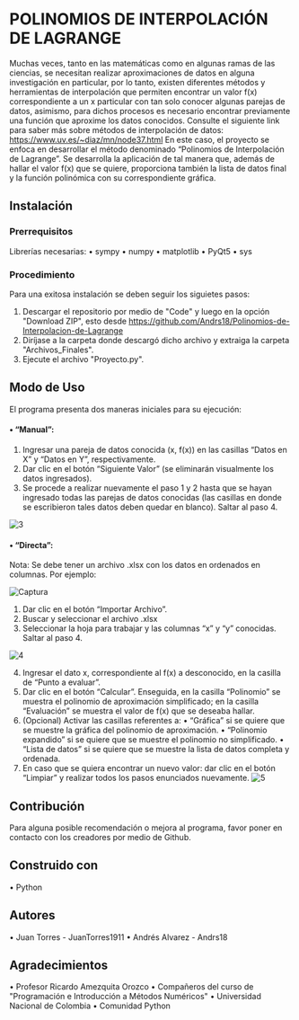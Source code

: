 # POLINOMIOS DE INTERPOLACIÓN DE LAGRANGE
Muchas veces, tanto en las matemáticas como en algunas ramas de las ciencias, se necesitan realizar aproximaciones de datos en alguna investigación en particular, por lo tanto, existen diferentes métodos y herramientas de interpolación que permiten encontrar un valor f(x) correspondiente a un x particular con tan solo conocer algunas parejas de datos, asimismo, para dichos procesos es necesario encontrar previamente una función que aproxime los datos conocidos.
Consulte el siguiente link para saber más sobre métodos de interpolación de datos: https://www.uv.es/~diaz/mn/node37.html
En este caso, el proyecto se enfoca en desarrollar el método denominado “Polinomios de Interpolación de Lagrange”. Se desarrolla la aplicación de tal manera que, además de hallar el valor f(x) que se quiere, proporciona también la lista de datos final y la función polinómica con su correspondiente gráfica.


## Instalación

### Prerrequisitos
Librerías necesarias:
• sympy
• numpy
• matplotlib
• PyQt5
• sys

### Procedimiento
Para una exitosa instalación se deben seguir los siguietes pasos:
1. Descargar el repositorio por medio de "Code" y luego en la opción "Download ZIP", esto desde https://github.com/Andrs18/Polinomios-de-Interpolacion-de-Lagrange
2. Diríjase a la carpeta donde descargó dicho archivo y extraiga la carpeta "Archivos_Finales".
3. Ejecute el archivo "Proyecto.py".


## Modo de Uso
El programa presenta dos maneras iniciales para su ejecución:
#### •	“Manual”:
1.	Ingresar una pareja de datos conocida (x, f(x)) en las casillas “Datos en X” y “Datos en Y”, respectivamente.
2.	Dar clic en el botón “Siguiente Valor” (se eliminarán visualmente los datos ingresados).
3.	Se procede a realizar nuevamente el paso 1 y 2 hasta que se hayan ingresado todas las parejas de datos conocidas (las casillas en donde se escribieron tales datos deben quedar en blanco).
Saltar al paso 4.

![3](https://user-images.githubusercontent.com/66414813/87029058-36b7c800-c1a5-11ea-9b23-4770cc3a528f.gif)

#### •	“Directa”:
Nota: Se debe tener un archivo .xlsx con los datos en ordenados en columnas. Por ejemplo:

![Captura](https://user-images.githubusercontent.com/66414813/87030587-71226480-c1a7-11ea-9e71-e9466a5eb326.JPG)

1.	Dar clic en el botón “Importar Archivo”.
2.	Buscar y seleccionar el archivo .xlsx
3.	Seleccionar la hoja para trabajar y las columnas “x” y “y” conocidas.
Saltar al paso 4.

![4](https://user-images.githubusercontent.com/66414813/87029231-71216500-c1a5-11ea-9f3c-828b8434dc0d.gif)

4.	Ingresar el dato x, correspondiente al f(x) a desconocido, en la casilla de “Punto a evaluar”.
5.	Dar clic en el botón “Calcular”.
Enseguida, en la casilla “Polinomio” se muestra el polinomio de aproximación simplificado; en la casilla “Evaluación” se muestra el valor de f(x) que se deseaba hallar.
6.	(Opcional) Activar las casillas referentes a:
•	“Gráfica” si se quiere que se muestre la gráfica del polinomio de aproximación.
•	“Polinomio expandido” si se quiere que se muestre el polinomio no simplificado.
•	“Lista de datos” si se quiere que se muestre la lista de datos completa y ordenada.
7.	En caso que se quiera encontrar un nuevo valor: dar clic en el botón “Limpiar” y realizar todos los pasos enunciados nuevamente.
![5](https://user-images.githubusercontent.com/66414813/87029263-80a0ae00-c1a5-11ea-9819-fd5ab96ff131.gif)


## Contribución
Para alguna posible recomendación o mejora al programa, favor poner en contacto con los creadores por medio de Github.

## Construido con
•	Python

## Autores
•	Juan Torres - JuanTorres1911
•	Andrés Alvarez - Andrs18

## Agradecimientos
• Profesor Ricardo Amezquita Orozco
• Compañeros del curso de "Programación e Introducción a Métodos Numéricos"
• Universidad Nacional de Colombia
• Comunidad Python
